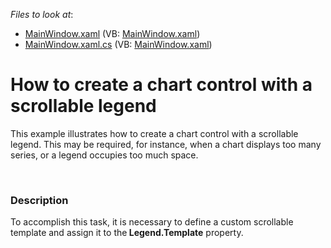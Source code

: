 <!-- default file list -->
*Files to look at*:

* [MainWindow.xaml](./CS/MainWindow.xaml) (VB: [MainWindow.xaml](./VB/MainWindow.xaml))
* [MainWindow.xaml.cs](./CS/MainWindow.xaml.cs) (VB: [MainWindow.xaml](./VB/MainWindow.xaml))
<!-- default file list end -->
# How to create a chart control with a scrollable legend


<p>This example illustrates how to create a chart control with a scrollable legend. This may be required, for instance, when a chart displays too many series, or a legend occupies too much space.</p><br />



<h3>Description</h3>

<p>To accomplish this task, it is necessary to define a custom scrollable template and assign it to the<strong> Legend.Template</strong> property.</p>

<br/>


